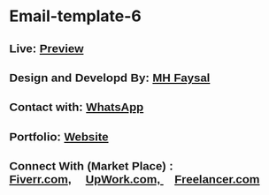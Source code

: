 # Email-template-6
<div style="font-family: sans-serif;">
    <h2>Live: <a href="">Preview</a></h2>
    <h2>Design and Developd By: <a href="#">MH Faysal</a></h2>
    <h2>Contact with:  <a href="wa.me/01317284163">WhatsApp</a></h2>
    <h2>Portfolio: <a href="https://mhfaysal124.github.io/GPortfolio/">Website</a></h2>
    <h2>Connect With (Market Place) : <br>
        <a href="https://www.fiverr.com/mehedihasan466?public_mode=true" style="margin-right: 20px;">Fiverr.com,</a>
        <a href="https://www.upwork.com/freelancers/~012c7272fc1460e492?viewMode=1" style="margin-right: 20px;">UpWork.com, </a>
        <a href="https://www.freelancer.com/u/mehedihasanfays2" style="margin-right: 10px;">Freelancer.com</a>
    </h2>    
</div>
